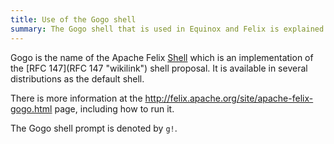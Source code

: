 ```yaml
---
title: Use of the Gogo shell
summary: The Gogo shell that is used in Equinox and Felix is explained how to use it and how to write commands for it.
---
```


Gogo is the name of the Apache Felix [Shell](Shell "wikilink") which is
an implementation of the [RFC 147](RFC 147 "wikilink") shell proposal.
It is available in several distributions as the default shell.

There is more information at the
<http://felix.apache.org/site/apache-felix-gogo.html> page, including
how to run it.

The Gogo shell prompt is denoted by `g!`.

